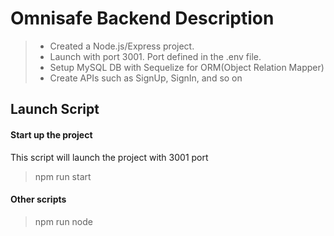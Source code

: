 # Omnisafe Backend Description

> - Created a Node.js/Express project.
> - Launch with port 3001. Port defined in the .env file.
> - Setup MySQL DB with Sequelize for ORM(Object Relation Mapper)
> - Create APIs such as SignUp, SignIn, and so on

## Launch Script

#### Start up the project
This script will launch the project with 3001 port
> npm run start <br />

#### Other scripts
> npm run node <br />
